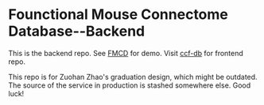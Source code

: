 # Founctional Mouse Connectome Database--Backend
This is the backend repo.
See [FMCD](http://fmcd.bmeonline.cn) for demo.
Visit [ccf-db](https://github.com/zzhmark/ccf-db) for frontend repo.

This repo is for Zuohan Zhao's graduation design, which might be outdated. The source of the service in production is stashed somewhere else. Good luck!
